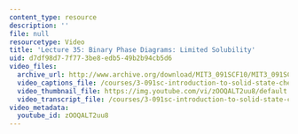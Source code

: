 ```yaml
---
content_type: resource
description: ''
file: null
resourcetype: Video
title: 'Lecture 35: Binary Phase Diagrams: Limited Solubility'
uid: d7df98d7-7f77-3be8-edb5-49b2b94cb5d6
video_files:
  archive_url: http://www.archive.org/download/MIT3_091SCF10/MIT3_091SCF10lec35_300k.mp4
  video_captions_file: /courses/3-091sc-introduction-to-solid-state-chemistry-fall-2010/06d06b3955095606ad2f74ba5f0b2a1a_zOOQALT2uu8.vtt
  video_thumbnail_file: https://img.youtube.com/vi/zOOQALT2uu8/default.jpg
  video_transcript_file: /courses/3-091sc-introduction-to-solid-state-chemistry-fall-2010/76149be299f05e840ecb93649bc6c8a1_zOOQALT2uu8.pdf
video_metadata:
  youtube_id: zOOQALT2uu8
---
```

